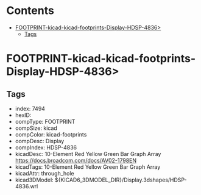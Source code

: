 



Contents
========

* [FOOTPRINT-kicad-kicad-footprints-Display-HDSP-4836>](#footprint-kicad-kicad-footprints-display-hdsp-4836)
	* [Tags](#tags)

# FOOTPRINT-kicad-kicad-footprints-Display-HDSP-4836>

## Tags

- index: 7494
- hexID: 
- oompType: FOOTPRINT
- oompSize: kicad
- oompColor: kicad-footprints
- oompDesc: Display
- oompIndex: HDSP-4836
- kicadDesc: 10-Element Red Yellow Green Bar Graph Array https://docs.broadcom.com/docs/AV02-1798EN
- kicadTags: 10-Element Red Yellow Green Bar Graph Array
- kicadAttr: through_hole
- kicad3DModel: ${KICAD6_3DMODEL_DIR}/Display.3dshapes/HDSP-4836.wrl
